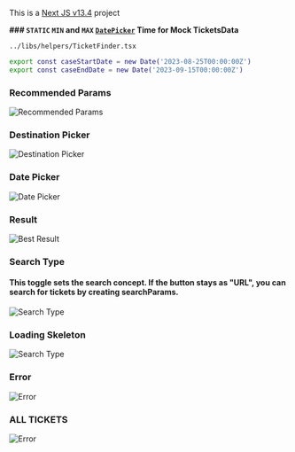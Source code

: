 This is a [Next JS v13.4](https://nextjs.org/)  project


**### `STATIC` `MIN` and `MAX` [`DatePicker`](https://github.com/okanay/flight-search-application/blob/318da71238b5f38f80652045166acd9611e1542b/src/components/UI/Date/DatePicker.tsx) Time for Mock TicketsData**



`../libs/helpers/TicketFinder.tsx`

```bash
export const caseStartDate = new Date('2023-08-25T00:00:00Z')
export const caseEndDate = new Date('2023-09-15T00:00:00Z')
```

### **Recommended Params**
![Recommended Params](./screenshots/recommendedparams.png)
### **Destination Picker**
![Destination Picker](./screenshots/destination.png)
### **Date Picker**
![Date Picker](./screenshots/datepicker.png)
### **Result**
![Best Result](./screenshots/result.png)
### **Search Type**
#### **This toggle sets the search concept. If the button stays as "URL", you can search for tickets by creating searchParams.**
![Search Type](./screenshots/searchType.png)
### **Loading Skeleton**
![Search Type](./screenshots/skeleton.png)
### **Error**
![Error](./screenshots/error.png)

### **ALL TICKETS**
![Error](./screenshots/all.png)
